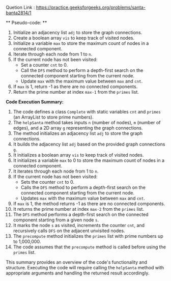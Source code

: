 
Quetion Link : https://practice.geeksforgeeks.org/problems/santa-banta2814/1

** Pseudo-code: **

1. Initialize an adjacency list `adj` to store the graph connections.
2. Create a boolean array `vis` to keep track of visited nodes.
3. Initialize a variable `max` to store the maximum count of nodes in a connected component.
4. Iterate through each node from 1 to `n`.
5. If the current node has not been visited:
   - Set a counter `cnt` to 0.
   - Call the `DFS` method to perform a depth-first search on the connected component starting from the current node.
   - Update `max` with the maximum value between `max` and `cnt`.
6. If `max` is 1, return -1 as there are no connected components.
7. Return the prime number at index `max-1` from the `primes` list.

**Code Execution Summary:**

1. The code defines a class `Complete` with static variables `cnt` and `primes` (an ArrayList to store prime numbers).
2. The `helpSanta` method takes inputs `n` (number of nodes), `m` (number of edges), and a 2D array `g` representing the graph connections.
3. The method initializes an adjacency list `adj` to store the graph connections.
4. It builds the adjacency list `adj` based on the provided graph connections `g`.
5. It initializes a boolean array `vis` to keep track of visited nodes.
6. It initializes a variable `max` to 0 to store the maximum count of nodes in a connected component.
7. It iterates through each node from 1 to `n`.
8. If the current node has not been visited:
   - Sets the counter `cnt` to 0.
   - Calls the `DFS` method to perform a depth-first search on the connected component starting from the current node.
   - Updates `max` with the maximum value between `max` and `cnt`.
9. If `max` is 1, the method returns -1 as there are no connected components.
10. It returns the prime number at index `max-2` from the `primes` list.
11. The `DFS` method performs a depth-first search on the connected component starting from a given node `s`.
12. It marks the node `s` as visited, increments the counter `cnt`, and recursively calls `DFS` on the adjacent unvisited nodes.
13. The `precompute` method initializes the `primes` list with prime numbers up to 1,000,000.
14. The code assumes that the `precompute` method is called before using the `primes` list.

This summary provides an overview of the code's functionality and structure. Executing the code will require calling the `helpSanta` method with appropriate arguments and handling the returned result accordingly.
